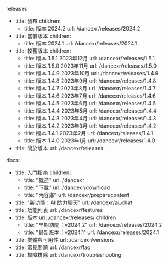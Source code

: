 releases:
  - title: 發布
    children:
    - title: 版本 2024.2
      url: /dancexr/releases/2024.2
  - title: 當前版本
    children:
    - title: 版本 2024.1
      url: /dancexr/releases/2024.1
  - title: 較舊版本
    children:
    - title: 版本 1.5.1 2023年12月
      url: /dancexr/releases/1.5.1
    - title: 版本 1.5.0 2023年11月
      url: /dancexr/releases/1.5.0
    - title: 版本 1.4.9 2023年10月
      url: /dancexr/releases/1.4.9
    - title: 版本 1.4.8 2023年9月
      url: /dancexr/releases/1.4.8
    - title: 版本 1.4.7 2023年8月
      url: /dancexr/releases/1.4.7
    - title: 版本 1.4.6 2023年7月
      url: /dancexr/releases/1.4.6
    - title: 版本 1.4.5 2023年6月
      url: /dancexr/releases/1.4.5
    - title: 版本 1.4.4 2023年5月
      url: /dancexr/releases/1.4.4
    - title: 版本 1.4.3 2023年4月
      url: /dancexr/releases/1.4.3
    - title: 版本 1.4.2 2023年3月
      url: /dancexr/releases/1.4.2
    - title: 版本 1.4.1 2023年2月
      url: /dancexr/releases/1.4.1
    - title: 版本 1.4.0 2023年1月
      url: /dancexr/releases/1.4.0
  - title: 關於版本
    url: /dancexr/releases

docs:
  - title: 入門指南
    children:
      - title: "概述"
        url: /dancexr
      - title: "下載"
        url: /dancexr/download
      - title: "內容庫"
        url: /dancexr/preparecontent
  - title: "新功能：AI 助力聊天"
    url: /dancexr/ai_chat
  - title: 功能列表
    url: /dancexr/features
  - title: 版本
    url: /dancexr/releases/
    children:
    - title: "早期訪問：v2024.2"
      url: /dancexr/releases/2024.2
    - title: "最新版本：v2024.1"
      url: /dancexr/releases/2024.1
  - title: 變體與可用性
    url: /dancexr/versions
  - title: 常見問題
    url: /dancexr/faq
  - title: 故障排除
    url: /dancexr/troubleshooting